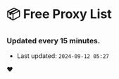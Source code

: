 # :package: Free Proxy List
### Updated every 15 minutes.

- Last updated: `2024-09-12 05:27`

:heart:
